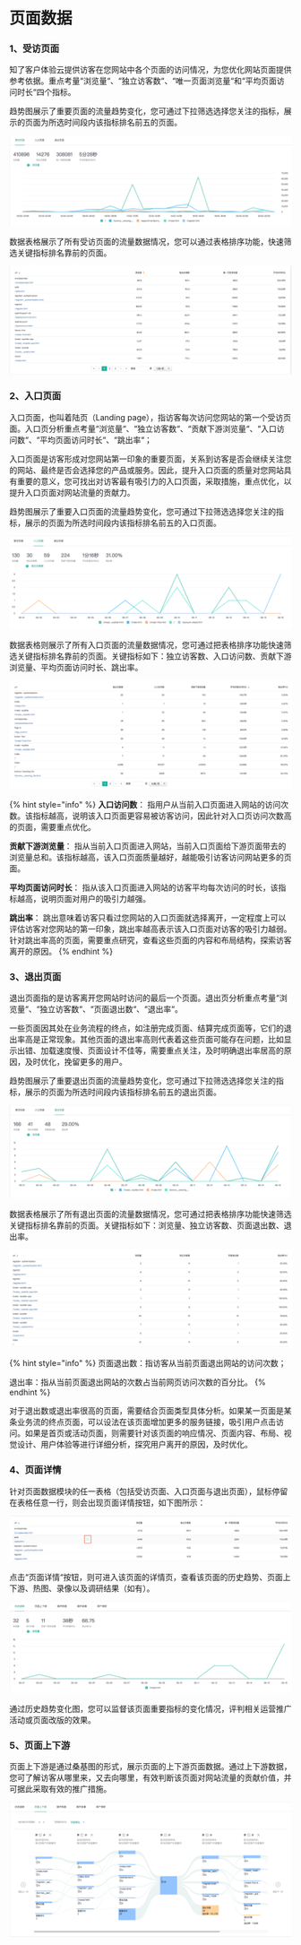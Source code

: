 # 页面数据

### 1、受访页面

知了客户体验云提供访客在您网站中各个页面的访问情况，为您优化网站页面提供参考依据。重点考量“浏览量“、“独立访客数“、“唯一页面浏览量“和“平均页面访问时长“四个指标。

趋势图展示了重要页面的流量趋势变化，您可通过下拉筛选选择您关注的指标，展示的页面为所选时间段内该指标排名前五的页面。

![&#x53D7;&#x8BBF;&#x9875;&#x9762;&#x8D8B;&#x52BF;&#x56FE;](../.gitbook/assets/ping-mu-kuai-zhao-20180815-xia-wu-8.35.32.png)

数据表格展示了所有受访页面的流量数据情况，您可以通过表格排序功能，快速筛选关键指标排名靠前的页面。

![&#x53D7;&#x8BBF;&#x9875;&#x9762;&#x6570;&#x636E;&#x8868;&#x683C;](../.gitbook/assets/ping-mu-kuai-zhao-20180815-xia-wu-8.38.58.png)

### 2、入口页面

入口页面，也叫着陆页（Landing page），指访客每次访问您网站的第一个受访页面。入口页分析重点考量“浏览量“、“独立访客数“、“贡献下游浏览量“、“入口访问数“、“平均页面访问时长“、“跳出率“；

入口页面是访客形成对您网站第一印象的重要页面，关系到访客是否会继续关注您的网站、最终是否会选择您的产品或服务。因此，提升入口页面的质量对您网站具有重要的意义，您可找出对访客最有吸引力的入口页面，采取措施，重点优化，以提升入口页面对网站流量的贡献力。

趋势图展示了重要入口页面的流量趋势变化，您可通过下拉筛选选择您关注的指标，展示的页面为所选时间段内该指标排名前五的入口页面。

![&#x5165;&#x53E3;&#x9875;&#x9762;&#x8D8B;&#x52BF;&#x56FE;](../.gitbook/assets/ping-mu-kuai-zhao-20180816-shang-wu-11.29.29.png)

数据表格则展示了所有入口页面的流量数据情况，您可通过把表格排序功能快速筛选关键指标排名靠前的页面。关键指标如下：独立访客数、入口访问数、贡献下游浏览量、平均页面访问时长、跳出率。

![&#x5165;&#x53E3;&#x9875;&#x9762;&#x6570;&#x636E;&#x8868;&#x683C;](../.gitbook/assets/ping-mu-kuai-zhao-20180816-shang-wu-11.39.09.png)

{% hint style="info" %}
**入口访问数**：
 指用户从当前入口页面进入网站的访问次数。该指标越高，说明该入口页面更容易被访客访问，因此针对入口页访问次数高的页面，需要重点优化。

**贡献下游浏览量**：
指从当前入口页面进入网站，当前入口页面给下游页面带去的浏览量总和。该指标越高，该入口页面质量越好，越能吸引访客访问网站更多的页面。

**平均页面访问时长**：
指从该入口页面进入网站的访客平均每次访问的时长，该指标越高，说明页面对用户的吸引力越强。

**跳出率**：
跳出意味着访客只看过您网站的入口页面就选择离开，一定程度上可以评估访客对您网站的第一印象，跳出率越高表示该入口页面对访客的吸引力越弱。针对跳出率高的页面，需要重点研究，查看这些页面的内容和布局结构，探索访客离开的原因。
{% endhint %}

### 3、退出页面

退出页面指的是访客离开您网站时访问的最后一个页面。退出页分析重点考量“浏览量“、“独立访客数“、“页面退出数“、“退出率“。

一些页面因其处在业务流程的终点，如注册完成页面、结算完成页面等，它们的退出率高是正常现象。其他页面的退出率高则代表着这些页面可能存在问题，比如显示出错、加载速度慢、页面设计不佳等，需要重点关注，及时明确退出率居高的原因，及时优化，挽留更多的用户。

趋势图展示了重要退出页面的流量趋势变化，您可通过下拉筛选选择您关注的指标，展示的页面为所选时间段内该指标排名前五的退出页面。

![&#x9000;&#x51FA;&#x9875;&#x9762;&#x8D8B;&#x52BF;&#x56FE;](../.gitbook/assets/ping-mu-kuai-zhao-20180816-shang-wu-11.32.43.png)

数据表格展示了所有退出页面的流量数据情况，您可通过把表格排序功能快速筛选关键指标排名靠前的页面。关键指标如下：浏览量、独立访客数、页面退出数、退出率。

![&#x9000;&#x51FA;&#x9875;&#x9762;&#x6570;&#x636E;&#x8868;&#x683C;](../.gitbook/assets/ping-mu-kuai-zhao-20180816-xia-wu-12.40.53.png)

{% hint style="info" %}
页面退出数：指访客从当前页面退出网站的访问次数；

退出率：指从当前页面退出网站的次数占当前网页访问次数的百分比。
{% endhint %}

对于退出数或退出率很高的页面，需要结合页面类型具体分析。如果某一页面是某条业务流的终点页面，可以设法在该页面增加更多的服务链接，吸引用户点击访问。如果是首页或活动页面，则需要针对该页面的响应情况、页面内容、布局、视觉设计、用户体验等进行详细分析，探究用户离开的原因，及时优化。

### 4、页面详情

针对页面数据模块的任一表格（包括受访页面、入口页面与退出页面），鼠标停留在表格任意一行，则会出现页面详情按钮，如下图所示：

![&#x9875;&#x9762;&#x8BE6;&#x60C5;&#x6309;&#x94AE;](../.gitbook/assets/ping-mu-kuai-zhao-20180815-xia-wu-8.40.34.png)

点击“页面详情“按钮，则可进入该页面的详情页，查看该页面的历史趋势、页面上下游、热图、录像以及调研结果（如有）。

![&#x9875;&#x9762;&#x8BE6;&#x60C5;-&#x5386;&#x53F2;&#x8D8B;&#x52BF;](../.gitbook/assets/ping-mu-kuai-zhao-20180816-xia-wu-2.36.55.png)

通过历史趋势变化图，您可以监督该页面重要指标的变化情况，评判相关运营推广活动或页面改版的效果。

### 5、页面上下游

页面上下游是通过桑基图的形式，展示页面的上下游页面数据。通过上下游数据，您可了解访客从哪里来，又去向哪里，有效判断该页面对网站流量的贡献价值，并可据此采取有效的推广措施。

![&#x9875;&#x9762;&#x4E0A;&#x4E0B;&#x6E38;&#x6851;&#x57FA;&#x56FE;](../.gitbook/assets/ping-mu-kuai-zhao-20180816-xia-wu-3.28.56.png)

